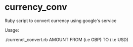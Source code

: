currency_conv
=============

Ruby script to convert currency using google's service

Usage:

./currenct_convert.rb AMOUNT FROM (i.e GBP) TO (i.e USD)
